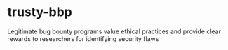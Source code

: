 # trusty-bbp
Legitimate bug bounty programs value ethical practices and provide clear rewards to researchers for identifying security flaws
